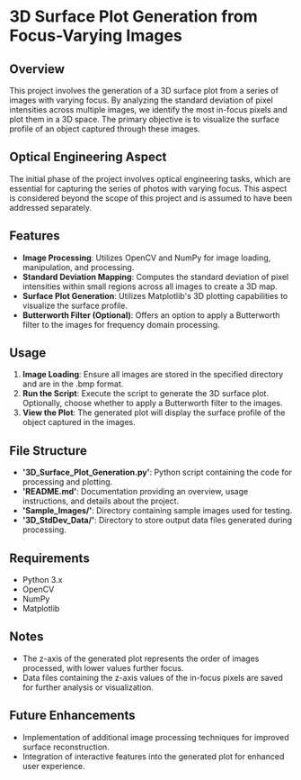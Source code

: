 # 3D Surface Plot Generation from Focus-Varying Images
## Overview
This project involves the generation of a 3D surface plot from a series of images with varying focus. By analyzing the standard deviation of pixel intensities across multiple images, we identify the most in-focus pixels and plot them in a 3D space. The primary objective is to visualize the surface profile of an object captured through these images.

## Optical Engineering Aspect
The initial phase of the project involves optical engineering tasks, which are essential for capturing the series of photos with varying focus. This aspect is considered beyond the scope of this project and is assumed to have been addressed separately.

## Features
* **Image Processing**: Utilizes OpenCV and NumPy for image loading, manipulation, and processing.
* **Standard Deviation Mapping**: Computes the standard deviation of pixel intensities within small regions across all images to create a 3D map.
* **Surface Plot Generation**: Utilizes Matplotlib's 3D plotting capabilities to visualize the surface profile.
* **Butterworth Filter (Optional)**: Offers an option to apply a Butterworth filter to the images for frequency domain processing.

## Usage
1. **Image Loading**: Ensure all images are stored in the specified directory and are in the .bmp format.
2. **Run the Script**: Execute the script to generate the 3D surface plot. Optionally, choose whether to apply a Butterworth filter to the images.
3. **View the Plot**: The generated plot will display the surface profile of the object captured in the images.

## File Structure
* **'3D_Surface_Plot_Generation.py'**: Python script containing the code for processing and plotting.
* **'README.md'**: Documentation providing an overview, usage instructions, and details about the project.
* **'Sample_Images/'**: Directory containing sample images used for testing.
* **'3D_StdDev_Data/'**: Directory to store output data files generated during processing.

## Requirements
* Python 3.x
* OpenCV
* NumPy
* Matplotlib

## Notes
* The z-axis of the generated plot represents the order of images processed, with lower values further focus.
* Data files containing the z-axis values of the in-focus pixels are saved for further analysis or visualization.

## Future Enhancements
* Implementation of additional image processing techniques for improved surface reconstruction.
* Integration of interactive features into the generated plot for enhanced user experience.
